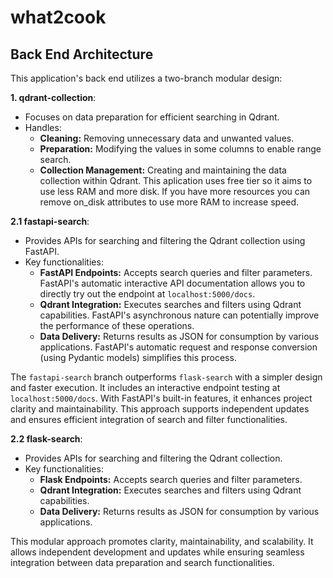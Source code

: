 # what2cook

## Back End Architecture

This application's back end utilizes a two-branch modular design:

**1. qdrant-collection**:

- Focuses on data preparation for efficient searching in Qdrant.
- Handles:
  - **Cleaning:** Removing unnecessary data and unwanted values.
  - **Preparation:** Modifying the values in some columns to enable range search.
  - **Collection Management:** Creating and maintaining the data collection within Qdrant. This aplication uses free tier so it aims to use less RAM and more disk. If you have more resources you can remove on_disk attributes to use more RAM to increase speed.

**2.1 fastapi-search**:

- Provides APIs for searching and filtering the Qdrant collection using FastAPI.
- Key functionalities:
  - **FastAPI Endpoints:** Accepts search queries and filter parameters. FastAPI's automatic interactive API documentation allows you to directly try out the endpoint at `localhost:5000/docs`.
  - **Qdrant Integration:** Executes searches and filters using Qdrant capabilities. FastAPI's asynchronous nature can potentially improve the performance of these operations.
  - **Data Delivery:** Returns results as JSON for consumption by various applications. FastAPI's automatic request and response conversion (using Pydantic models) simplifies this process.

The `fastapi-search` branch outperforms `flask-search` with a simpler design and faster execution. It includes an interactive endpoint testing at `localhost:5000/docs`. With FastAPI's built-in features, it enhances project clarity and maintainability. This approach supports independent updates and ensures efficient integration of search and filter functionalities.

**2.2 flask-search**:

- Provides APIs for searching and filtering the Qdrant collection.
- Key functionalities:
  - **Flask Endpoints:** Accepts search queries and filter parameters.
  - **Qdrant Integration:** Executes searches and filters using Qdrant capabilities.
  - **Data Delivery:** Returns results as JSON for consumption by various applications.

This modular approach promotes clarity, maintainability, and scalability. It allows independent development and updates while ensuring seamless integration between data preparation and search functionalities.
